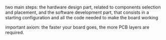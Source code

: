 two main steps: the hardware design part,
related to components selection and placement, and the software development part, that consists in
a starting configuration and all the code needed to make the board working

important axiom: the faster
your board goes, the more PCB layers are required.


